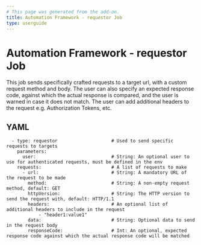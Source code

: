 ```yaml
---
# This page was generated from the add-on.
title: Automation Framework - requestor Job
type: userguide
---
```


# Automation Framework - requestor Job

This job sends specifically crafted requests to a target url, with a custom request method and body. The user can also specify an expected response code, against which the actual response is compared, and the user is warned in case it does not match. The user can add additional headers to the request e.g. Authorization Tokens, etc.

## YAML

```
  - type: requestor                    # Used to send specific requests to targets
    parameters:
      user:                            # String: An optional user to use for authenticated requests, must be defined in the env
    requests:                          # A list of requests to make
      - url:                           # String: A mandatory URL of the request to be made
        method:                        # String: A non-empty request method, default: GET
        httpVersion:                   # String: The HTTP version to send the request with, default: HTTP/1.1
        headers:                       # An optional list of additional headers to include in the request
            - "header1:value1"
        data:                          # String: Optional data to send in the request body
        responseCode:                  # Int: An optional, expected response code against which the actual response code will be matched
```
